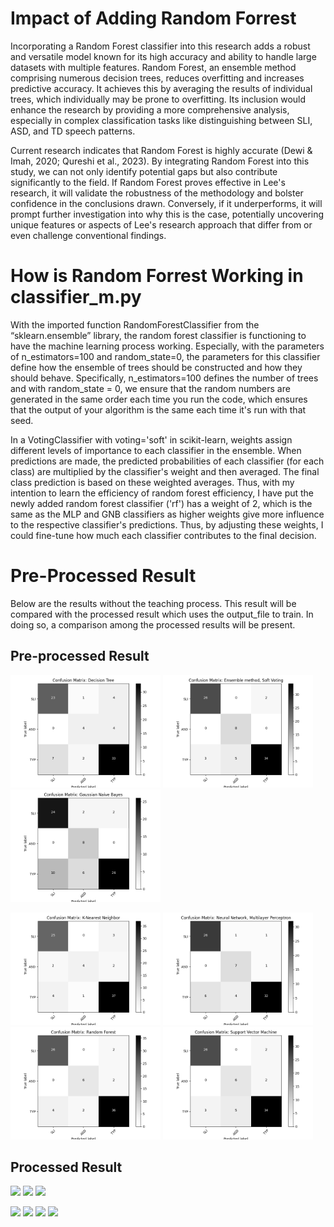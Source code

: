 # Impact of Adding Random Forrest
Incorporating a Random Forest classifier into this research adds a robust and versatile model known for its high accuracy and ability to handle large datasets with multiple features. Random Forest, an ensemble method comprising numerous decision trees, reduces overfitting and increases predictive accuracy. It achieves this by averaging the results of individual trees, which individually may be prone to overfitting. Its inclusion would enhance the research by providing a more comprehensive analysis, especially in complex classification tasks like distinguishing between SLI, ASD, and TD speech patterns.

Current research indicates that Random Forest is highly accurate (Dewi & Imah, 2020; Qureshi et al., 2023). By integrating Random Forest into this study, we can not only identify potential gaps but also contribute significantly to the field. If Random Forest proves effective in Lee's research, it will validate the robustness of the methodology and bolster confidence in the conclusions drawn. Conversely, if it underperforms, it will prompt further investigation into why this is the case, potentially uncovering unique features or aspects of Lee's research approach that differ from or even challenge conventional findings.

# How is Random Forrest Working in classifier_m.py
With the imported function RandomForestClassifier from the “sklearn.ensemble” library, the random forest classifier is functioning to have the machine learning process working. Especially, with the parameters of n_estimators=100 and random_state=0, the parameters for this classifier define how the ensemble of trees should be constructed and how they should behave. Specifically,  n_estimators=100 defines the number of trees and with random_state = 0, we ensure that the random numbers are generated in the same order each time you run the code, which ensures that the output of your algorithm is the same each time it's run with that seed.

In a VotingClassifier with voting='soft' in scikit-learn, weights assign different levels of importance to each classifier in the ensemble. When predictions are made, the predicted probabilities of each classifier (for each class) are multiplied by the classifier's weight and then averaged. The final class prediction is based on these weighted averages. Thus, with my intention to learn the efficiency of random forest efficiency, I have put the newly added random forest classifier ('rf') has a weight of 2, which is the same as the MLP and GNB classifiers as higher weights give more influence to the respective classifier's predictions. Thus, by adjusting these weights, I could fine-tune how much each classifier contributes to the final decision.

# Pre-Processed Result
Below are the results without the teaching process. This result will be compared with the processed result which uses the output_file to train. In doing so, a comparison among the processed results will be present.

## Pre-processed Result
<p float="left">
  <img src="/Code/Data-Analysis/Pre-Processed_Output/Pre_DecisionTree.png" width="240" />
  <img src="/Code/Data-Analysis/Pre-Processed_Output/Pre_EnsembleM.png" width="240" />
  <img src="/Code/Data-Analysis/Pre-Processed_Output/Pre_GaussianN.png" width="240" />
</p>
<p float="left">
  <img src="/Code/Data-Analysis/Pre-Processed_Output/Pre_K-Nearest.png" width="240" />
  <img src="/Code/Data-Analysis/Pre-Processed_Output/Pre_NeuralN.png" width="240" />
  <img src="/Code/Data-Analysis/Pre-Processed_Output/Pre_RandomF.png" width="240" />
  <img src="/Code/Data-Analysis/Pre-Processed_Output/Pre_SVM.png" width="240" />
</p>

## Processed Result
<p float="left">
  <img src="/Code/Data-Analysis/Pre-Processed_Output/DecisionTree.png" width="240" />
  <img src="/Code/Data-Analysis/Pre-Processed_Output/EnsembleM.png" width="240" />
  <img src="/Code/Data-Analysis/Pre-Processed_Output/GaussianN.png" width="240" />
</p>
<p float="left">
  <img src="/Code/Data-Analysis/Pre-Processed_Output/K-Nearest.png" width="240" />
  <img src="/Code/Data-Analysis/Pre-Processed_Output/NeuralN.png" width="240" />
  <img src="/Code/Data-Analysis/Pre-Processed_Output/RandomF.png" width="240" />
  <img src="/Code/Data-Analysis/Pre-Processed_Output/SVM.png" width="240" />
</p>


